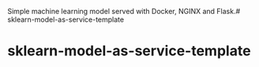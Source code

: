Simple machine learning model served with Docker, NGINX and Flask.# sklearn-model-as-service-template
# sklearn-model-as-service-template
